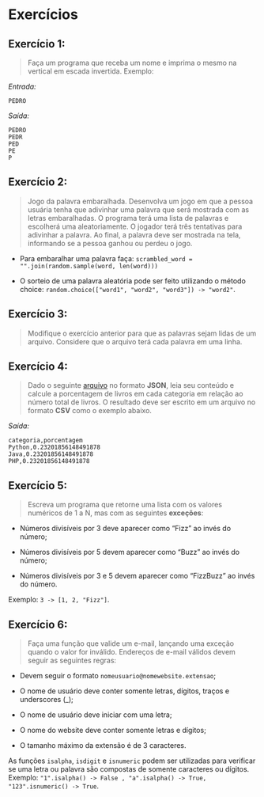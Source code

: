 # Exercícios

## Exercício 1:
> Faça um programa que receba um nome e imprima o mesmo na vertical em escada invertida. Exemplo: <br>

_Entrada:_
```
PEDRO
```

_Saída:_
```
PEDRO
PEDR
PED
PE
P
```

## Exercício 2:
> Jogo da palavra embaralhada. Desenvolva um jogo em que a pessoa usuária tenha que adivinhar uma palavra que será mostrada com as letras embaralhadas. O programa terá uma lista de palavras e escolherá uma aleatoriamente. O jogador terá três tentativas para adivinhar a palavra. Ao final, a palavra deve ser mostrada na tela, informando se a pessoa ganhou ou perdeu o jogo.

- Para embaralhar uma palavra faça: `scrambled_word = "".join(random.sample(word, len(word)))`

- O sorteio de uma palavra aleatória pode ser feito utilizando o método choice: `random.choice(["word1", "word2", "word3"]) -> "word2"`.

## Exercício 3:
> Modifique o exercício anterior para que as palavras sejam lidas de um arquivo. Considere que o arquivo terá cada palavra em uma linha.


## Exercício 4:
> Dado o seguinte [arquivo](https://lms-assets.betrybe.com/lms/books.json?_gl=1*4q39pc*_ga*MTU2OTY1NTc3Mi4xNjYyNDgzMjU3*_ga_JRYMZ1LMBF*MTY4Nzk4NDg1NC4zMjAuMS4xNjg3OTg0OTAxLjEzLjAuMA..) no formato **JSON**, leia seu conteúdo e calcule a porcentagem de livros em cada categoria em relação ao número total de livros. O resultado deve ser escrito em um arquivo no formato **CSV** como o exemplo abaixo.

_Saída:_
```
categoria,porcentagem
Python,0.23201856148491878
Java,0.23201856148491878
PHP,0.23201856148491878
```

## Exercício 5:
> Escreva um programa que retorne uma lista com os valores numéricos de 1 a N, mas com as seguintes **exceções**:

- Números divisíveis por 3 deve aparecer como “Fizz” ao invés do número;

- Números divisíveis por 5 devem aparecer como “Buzz” ao invés do número;

- Números divisíveis por 3 e 5 devem aparecer como “FizzBuzz” ao invés do número.

Exemplo: `3 -> [1, 2, "Fizz"]`.

## Exercício 6:
> Faça uma função que valide um e-mail, lançando uma exceção quando o valor for inválido. Endereços de e-mail válidos devem seguir as seguintes regras:

- Devem seguir o formato `nomeusuario@nomewebsite.extensao`;

- O nome de usuário deve conter somente letras, dígitos, traços e underscores (_);

- O nome de usuário deve iniciar com uma letra;

- O nome do website deve conter somente letras e dígitos;

- O tamanho máximo da extensão é de 3 caracteres.

As funções `isalpha`, `isdigit` e `isnumeric` podem ser utilizadas para verificar se uma letra ou palavra são compostas de somente caracteres ou dígitos. Exemplo: `"1".isalpha() -> False , "a".isalpha() -> True, "123".isnumeric() -> True`.



